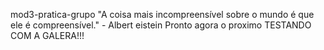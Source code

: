 mod3-pratica-grupo
"A coisa mais incompreensível sobre o mundo é que ele é compreensível." - Albert eistein
Pronto agora o proximo
TESTANDO COM A GALERA!!!

